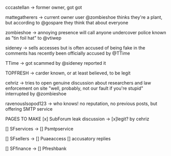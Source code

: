 cccastellan -> 
    former owner, got got

mattegatherers -> 
    current owner
    user @zombieshoe thinks they're a plant, but according to @gospare they think that about everyone

zombieshoe ->
    annoying presence
    will call anyone undercover police
    known as "tin foil hat" to @vtiwep

sideney ->
    sells accesses but is often accused of being fake in the comments
    has recently been officially accused by @TTime

TTime ->
    got scammed by @sideney
    reported it

TOPFRESH ->
    carder
    known, or at least believed, to be legit

cehriz ->
    tries to open genuine discussion about researchers and law enforcement on site
    "well, probably, not our fault if you're stupid"
    interrupted by @zombieshoe

ravenousIsopod123 ->
    who knows!
    no reputation, no previous posts, but offering SMTP service



PAGES TO MAKE
[x] SubForum leak discussion
    -> [x]legit? by cehriz

[] SFservices
    -> [] Psmtpservice

[] SFsellers
    -> [] Puaeaccess
        [] accusatory replies

[] SFfinance
    -> [] Pfreshbank